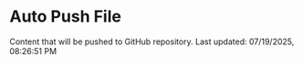 # Auto Push File

Content that will be pushed to GitHub repository.
Last updated: 07/19/2025, 08:26:51 PM